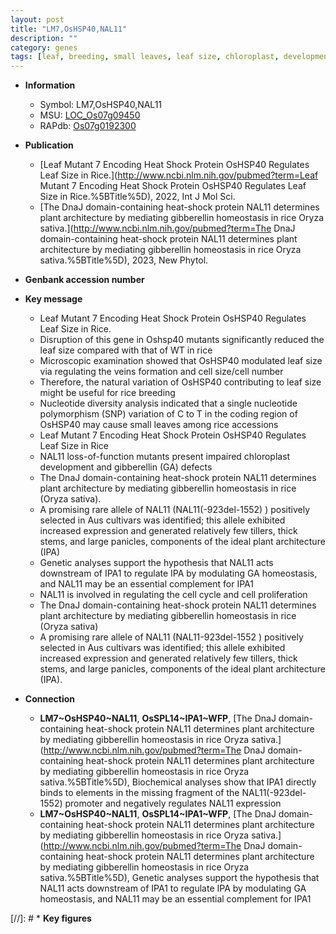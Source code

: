 ```yaml
---
layout: post
title: "LM7,OsHSP40,NAL11"
description: ""
category: genes
tags: [leaf, breeding, small leaves, leaf size, chloroplast, development, gibberellin, architecture, homeostasis, ga,  ga , cell cycle, chloroplast development, Gibberellin, GA, cell proliferation, plant architecture, gibberellin homeostasis, few tillers, thick stems, large panicles]
---
```


* **Information**  
    + Symbol: LM7,OsHSP40,NAL11  
    + MSU: [LOC_Os07g09450](http://rice.uga.edu/cgi-bin/ORF_infopage.cgi?orf=LOC_Os07g09450)  
    + RAPdb: [Os07g0192300](https://rapdb.dna.affrc.go.jp/locus/?name=Os07g0192300)  

* **Publication**  
    + [Leaf Mutant 7 Encoding Heat Shock Protein OsHSP40 Regulates Leaf Size in Rice.](http://www.ncbi.nlm.nih.gov/pubmed?term=Leaf Mutant 7 Encoding Heat Shock Protein OsHSP40 Regulates Leaf Size in Rice.%5BTitle%5D), 2022, Int J Mol Sci.
    + [The DnaJ domain-containing heat-shock protein NAL11 determines plant architecture by mediating gibberellin homeostasis in rice Oryza sativa.](http://www.ncbi.nlm.nih.gov/pubmed?term=The DnaJ domain-containing heat-shock protein NAL11 determines plant architecture by mediating gibberellin homeostasis in rice Oryza sativa.%5BTitle%5D), 2023, New Phytol.

* **Genbank accession number**  

* **Key message**  
    + Leaf Mutant 7 Encoding Heat Shock Protein OsHSP40 Regulates Leaf Size in Rice.
    + Disruption of this gene in Oshsp40 mutants significantly reduced the leaf size compared with that of WT in rice
    + Microscopic examination showed that OsHSP40 modulated leaf size via regulating the veins formation and cell size/cell number
    + Therefore, the natural variation of OsHSP40 contributing to leaf size might be useful for rice breeding
    + Nucleotide diversity analysis indicated that a single nucleotide polymorphism (SNP) variation of C to T in the coding region of OsHSP40 may cause small leaves among rice accessions
    + Leaf Mutant 7 Encoding Heat Shock Protein OsHSP40 Regulates Leaf Size in Rice
    + NAL11 loss-of-function mutants present impaired chloroplast development and gibberellin (GA) defects
    + The DnaJ domain-containing heat-shock protein NAL11 determines plant architecture by mediating gibberellin homeostasis in rice (Oryza sativa).
    + A promising rare allele of NAL11 (NAL11(-923del-1552) ) positively selected in Aus cultivars was identified; this allele exhibited increased expression and generated relatively few tillers, thick stems, and large panicles, components of the ideal plant architecture (IPA)
    + Genetic analyses support the hypothesis that NAL11 acts downstream of IPA1 to regulate IPA by modulating GA homeostasis, and NAL11 may be an essential complement for IPA1
    + NAL11 is involved in regulating the cell cycle and cell proliferation
    + The DnaJ domain-containing heat-shock protein NAL11 determines plant architecture by mediating gibberellin homeostasis in rice (Oryza sativa)
    + A promising rare allele of NAL11 (NAL11-923del-1552 ) positively selected in Aus cultivars was identified; this allele exhibited increased expression and generated relatively few tillers, thick stems, and large panicles, components of the ideal plant architecture (IPA).

* **Connection**  
    + __LM7~OsHSP40~NAL11__, __OsSPL14~IPA1~WFP__, [The DnaJ domain-containing heat-shock protein NAL11 determines plant architecture by mediating gibberellin homeostasis in rice Oryza sativa.](http://www.ncbi.nlm.nih.gov/pubmed?term=The DnaJ domain-containing heat-shock protein NAL11 determines plant architecture by mediating gibberellin homeostasis in rice Oryza sativa.%5BTitle%5D),  Biochemical analyses show that IPA1 directly binds to elements in the missing fragment of the NAL11(-923del-1552) promoter and negatively regulates NAL11 expression
    + __LM7~OsHSP40~NAL11__, __OsSPL14~IPA1~WFP__, [The DnaJ domain-containing heat-shock protein NAL11 determines plant architecture by mediating gibberellin homeostasis in rice Oryza sativa.](http://www.ncbi.nlm.nih.gov/pubmed?term=The DnaJ domain-containing heat-shock protein NAL11 determines plant architecture by mediating gibberellin homeostasis in rice Oryza sativa.%5BTitle%5D),  Genetic analyses support the hypothesis that NAL11 acts downstream of IPA1 to regulate IPA by modulating GA homeostasis, and NAL11 may be an essential complement for IPA1

[//]: # * **Key figures**  


